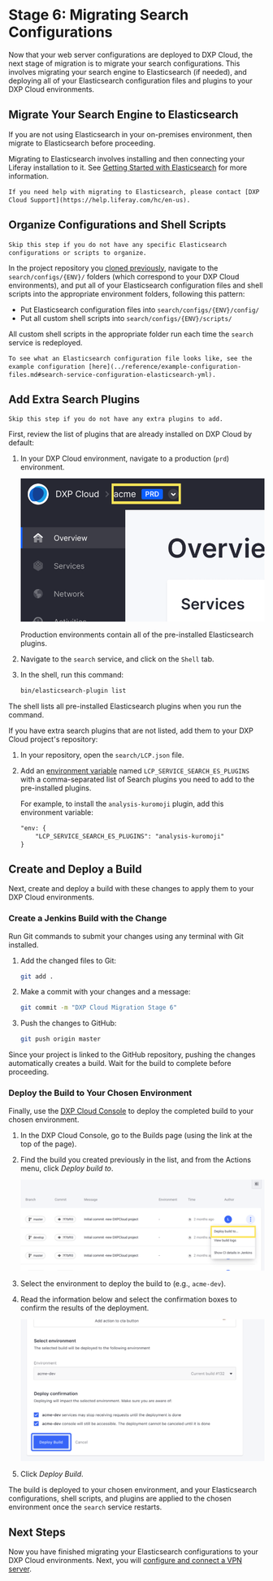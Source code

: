 # Stage 6: Migrating Search Configurations

Now that your web server configurations are deployed to DXP Cloud, the next stage of migration is to migrate your search configurations. This involves migrating your search engine to Elasticsearch (if needed), and deploying all of your Elasticsearch configuration files and plugins to your DXP Cloud environments.

## Migrate Your Search Engine to Elasticsearch

If you are not using Elasticsearch in your on-premises environment, then migrate to Elasticsearch before proceeding.

Migrating to Elasticsearch involves installing and then connecting your Liferay installation to it. See [Getting Started with Elasticsearch](https://learn.liferay.com/dxp/latest/en/using-search/installing-and-upgrading-a-search-engine/elasticsearch/getting-started-with-elasticsearch.html) for more information.

```{tip}
If you need help with migrating to Elasticsearch, please contact [DXP Cloud Support](https://help.liferay.com/hc/en-us).
```

## Organize Configurations and Shell Scripts

```{note}
Skip this step if you do not have any specific Elasticsearch configurations or scripts to organize.
```

In the project repository you [cloned previously](./matching-dxp-versions.md#clone-the-dxp-cloud-repository), navigate to the `search/configs/{ENV}/` folders (which correspond to your DXP Cloud environments), and put all of your Elasticsearch configuration files and shell scripts into the appropriate environment folders, following this pattern: 

* Put Elasticsearch configuration files into `search/configs/{ENV}/config/`
* Put all custom shell scripts into `search/configs/{ENV}/scripts/`

All custom shell scripts in the appropriate folder run each time the `search` service is redeployed.

```{tip}
To see what an Elasticsearch configuration file looks like, see the example configuration [here](../reference/example-configuration-files.md#search-service-configuration-elasticsearch-yml).
```

## Add Extra Search Plugins

```{note}
Skip this step if you do not have any extra plugins to add.
```

First, review the list of plugins that are already installed on DXP Cloud by default:

1. In your DXP Cloud environment, navigate to a production (`prd`) environment.

    ![Navigate to a production environment using the dropdown at the top of the console screen.](./migrating-search-configurations/images/01.png)

    Production environments contain all of the pre-installed Elasticsearch plugins.

1. Navigate to the `search` service, and click on the `Shell` tab.

1. In the shell, run this command:

    ```bash
    bin/elasticsearch-plugin list
    ```

The shell lists all pre-installed Elasticsearch plugins when you run the command.

If you have extra search plugins that are not listed, add them to your DXP Cloud project's repository:

1. In your repository, open the `search/LCP.json` file.

1. Add an [environment variable](../reference/defining-environment-variables.md) named `LCP_SERVICE_SEARCH_ES_PLUGINS` with a comma-separated list of Search plugins you need to add to the pre-installed plugins.

    For example, to install the `analysis-kuromoji` plugin, add this environment variable:

    ```
    "env: {
        "LCP_SERVICE_SEARCH_ES_PLUGINS": "analysis-kuromoji"
    }
    ```

## Create and Deploy a Build

Next, create and deploy a build with these changes to apply them to your DXP Cloud environments.

### Create a Jenkins Build with the Change

Run Git commands to submit your changes using any terminal with Git installed.

1. Add the changed files to Git:

    ```bash
    git add .
    ```

1. Make a commit with your changes and a message:

    ```bash
    git commit -m "DXP Cloud Migration Stage 6"
    ```

1. Push the changes to GitHub:

    ```bash
    git push origin master
    ```

Since your project is linked to the GitHub repository, pushing the changes automatically creates a build. Wait for the build to complete before proceeding.

### Deploy the Build to Your Chosen Environment

Finally, use the [DXP Cloud Console](https://console.liferay.cloud/) to deploy the completed build to your chosen environment.

1. In the DXP Cloud Console, go to the Builds page (using the link at the top of the page).

1. Find the build you created previously in the list, and from the Actions menu, click *Deploy build to*.

    ![Use the build's Actions menu to deploy it.](./migrating-search-configurations/images/02.png)

1. Select the environment to deploy the build to (e.g., `acme-dev`).

1. Read the information below and select the confirmation boxes to confirm the results of the deployment.

    ![Check the checkboxes and deploy the build when ready.](./migrating-search-configurations/images/03.png)

1. Click *Deploy Build*.

The build is deployed to your chosen environment, and your Elasticsearch configurations, shell scripts, and plugins are applied to the chosen environment once the `search` service restarts.

## Next Steps

Now you have finished migrating your Elasticsearch configurations to your DXP Cloud environments. Next, you will [configure and connect a VPN server](./connecting-the-vpn.md).

